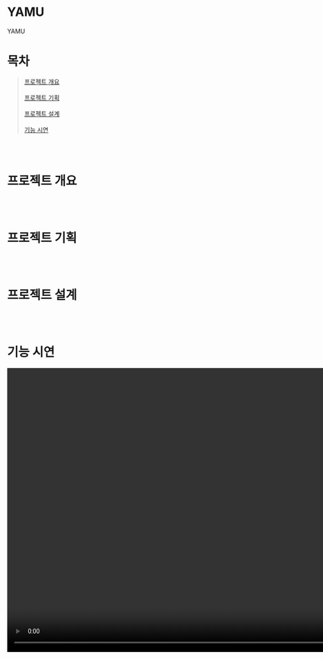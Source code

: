 # YAMU
YAMU

# 목차

>[프로젝트 개요](#프로젝트-개요)\
><br>
>[프로젝트 기획](#프로젝트-기획)\
><br>
>[프로젝트 설계](#프로젝트-설계)\
><br>
>[기능 시연](#기능-시연)
><br>

<br>
<br>

# 프로젝트 개요

<br>
<br>

# 프로젝트 기획

<br>
<br>

# 프로젝트 설계

<br>
<br>

# 기능 시연
<video width="1168" height="657" src="https://www.youtube.com/embed/iYI9HB7mZso" title="[24/25 PL] 13R 리버풀 vs 맨시티 H/L｜SPOTV FOOTBALL" frameborder="0" allow="accelerometer; autoplay; clipboard-write; encrypted-media; gyroscope; picture-in-picture; web-share" referrerpolicy="strict-origin-when-cross-origin" allowfullscreen></video>

<br>
<br>
